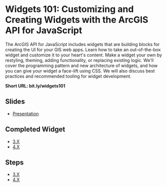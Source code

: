 # Widgets 101: Customizing and Creating Widgets with the ArcGIS API for JavaScript

The ArcGIS API for JavaScript includes widgets that are building blocks for creating the UI for your GIS web apps. Learn how to take an out-of-the-box widget and customize it to your heart's content. Make a widget your own by restyling, theming, adding functionality, or replacing existing logic. We'll cover the programming pattern and new architecture of widgets, and how you can give your widget a face-lift using CSS. We will also discuss best practices and recommended tooling for widget development.

**Short URL: bit.ly/widgets101**

## Slides

- [Presentation](http://driskull.github.io/uc-2016-widgets-101/)

## Completed Widget

- [3.X](http://driskull.github.io/uc-2016-widgets-101/finished/3x/)
- [4.X](http://driskull.github.io/uc-2016-widgets-101/finished/4x/)

## Steps

- [3.X](https://github.com/driskull/uc-2016-widgets-101/blob/gh-pages/steps/3x.md)
- [4.X](https://github.com/driskull/uc-2016-widgets-101/blob/gh-pages/steps/4x.md)
